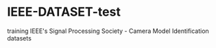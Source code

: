 # IEEE-DATASET-test
training IEEE's Signal Processing Society - Camera Model Identification datasets
